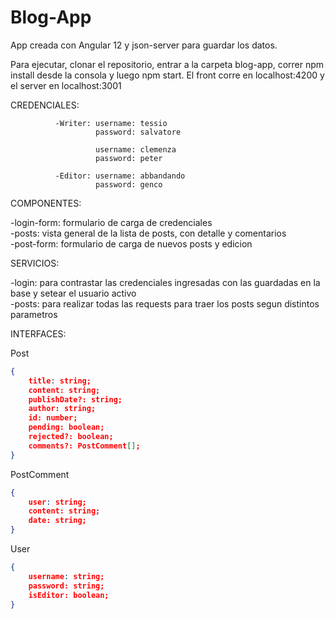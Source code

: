 # Blog-App
App creada con Angular 12 y json-server para guardar los datos.

Para ejecutar, clonar el repositorio, entrar a la carpeta blog-app, correr npm install desde la consola y luego npm start.
El front corre en localhost:4200 y el server en localhost:3001

CREDENCIALES: 
              
              -Writer: username: tessio
                       password: salvatore
                       
                       username: clemenza
                       password: peter
                       
              -Editor: username: abbandando
                       password: genco

COMPONENTES: 

-login-form: formulario de carga de credenciales <br> 
-posts: vista general de la lista de posts, con detalle y comentarios <br>
-post-form: formulario de carga de nuevos posts y edicion <br>

SERVICIOS: 

-login: para contrastar las credenciales ingresadas con las guardadas en la base y setear el usuario activo <br>
-posts: para realizar todas las requests para traer los posts segun distintos parametros
           
INTERFACES: 

Post <br>
```json
{
    title: string;
    content: string;
    publishDate?: string;
    author: string;
    id: number;
    pending: boolean;
    rejected?: boolean;
    comments?: PostComment[];
}
```

PostComment <br>
```json
{
    user: string;
    content: string;
    date: string;
}
```
User <br>
```json
{
    username: string;
    password: string;
    isEditor: boolean;
}
```
